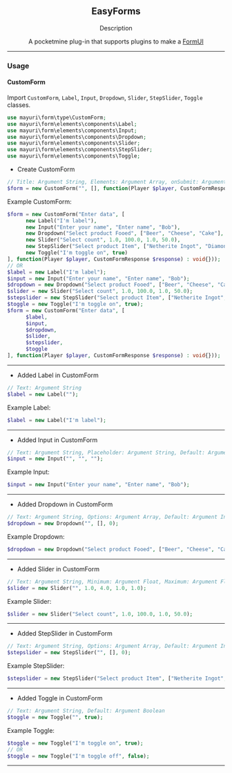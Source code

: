 <h2 align="center"<b>EasyForms</b></h2>
<div align="center">Description</div>
<div align="center">

  A pocketmine plug-in that supports plugins to make a [FormUI](https://github.com/Frago9876543210/forms)

</div>

<hr>

### Usage

#### CustomForm
Import `CustomForm`, `Label`, `Input`, `Dropdown`, `Slider`, `StepSlider`, `Toggle` classes.
```php
use mayuri\form\type\CustomForm;
use mayuri\form\elements\components\Label;
use mayuri\form\elements\components\Input;
use mayuri\form\elements\components\Dropdown;
use mayuri\form\elements\components\Slider;
use mayuri\form\elements\components\StepSlider;
use mayuri\form\elements\components\Toggle;
```
- Create CustomForm
```php
// Title: Argument String, Elements: Argument Array, onSubmit: Argument Closure, onClose: Argument ?Closure
$form = new CustomForm("", [], function(Player $player, CustomFormResponse $response) : void{})); 
```
Example CustomForm:
```php
$form = new CustomForm("Enter data", [
      new Label("I'm label"),
      new Input("Enter your name", "Enter name", "Bob"),
      new Dropdown("Select product Fooed", ["Beer", "Cheese", "Cake"], 0),
      new Slider("Select count", 1.0, 100.0, 1.0, 50.0),
      new StepSlider("Select product Item", ["Netherite Ingot", "Diamond", "Iron Ingot"], 0),
      new Toggle("I'm toggle on", true)
], function(Player $player, CustomFormResponse $response) : void{}));
// OR
$label = new Label("I'm label");
$input = new Input("Enter your name", "Enter name", "Bob");
$dropdown = new Dropdown("Select product Fooed", ["Beer", "Cheese", "Cake"], 0);
$slider = new Slider("Select count", 1.0, 100.0, 1.0, 50.0);
$stepslider = new StepSlider("Select product Item", ["Netherite Ingot", "Diamond", "Iron Ingot"], 0); 
$toggle = new Toggle("I'm toggle on", true);
$form = new CustomForm("Enter data", [
      $label,
      $input,
      $dropdown,
      $slider,
      $stepslider,
      $toggle
], function(Player $player, CustomFormResponse $response) : void{}));
```
<hr>

- Added Label in CustomForm
```php
// Text: Argument String
$label = new Label("");
```
Example Label:
```php
$label = new Label("I'm label");
```
<hr>

- Added Input in CustomForm
```php
// Text: Argument String, Placeholder: Argument String, Default: Argument String
$input = new Input("", "", "");
```
Example Input:
```php
$input = new Input("Enter your name", "Enter name", "Bob");
```
<hr>

- Added Dropdown in CustomForm
```php
// Text: Argument String, Options: Argument Array, Default: Argument Integer
$dropdown = new Dropdown("", [], 0);
```
Example Dropdown:
```php
$dropdown = new Dropdown("Select product Fooed", ["Beer", "Cheese", "Cake"], 0);
```
<hr>

- Added Slider in CustomForm
```php
// Text: Argument String, Minimum: Argument Float, Maximum: Argument Float, Step: Argument ?Float, Default: Argument ?Float
$slider = new Slider("", 1.0, 4.0, 1.0, 1.0);
```
Example Slider:
```php
$slider = new Slider("Select count", 1.0, 100.0, 1.0, 50.0);
```
<hr>

- Added StepSlider in CustomForm
```php
// Text: Argument String, Options: Argument Array, Default: Argument Integer
$stepslider = new StepSlider("", [], 0); 
```
Example StepSlider:
```php
$stepslider = new StepSlider("Select product Item", ["Netherite Ingot", "Diamond", "Iron Ingot"], 0); 
```
<hr>

- Added Toggle in CustomForm
```php
// Text: Argument String, Default: Argument Boolean
$toggle = new Toggle("", true);
```
Example Toggle:
```php
$toggle = new Toggle("I'm toggle on", true);
// OR
$toggle = new Toggle("I'm toggle off", false);
```
<hr>
